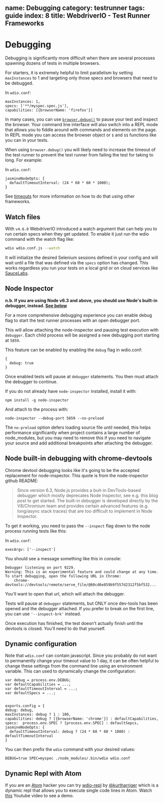 name: Debugging
category: testrunner
tags: guide
index: 8
title: WebdriverIO - Test Runner Frameworks
---

Debugging
==========

Debugging is significantly more difficult when there are several processes spawning dozens of tests in multiple browsers.

For starters, it is extremely helpful to limit parallelism by setting `maxInstances` to 1 and targeting only those specs and browsers that need to be debugged.


In `wdio.conf`:
```
maxInstances: 1,
specs: ['**/myspec.spec.js'],
capabilities: [{browserName: 'firefox'}]
```

In many cases, you can use [`browser.debug()`](/api/utility/debug.html) to pause your test and inspect the browser. Your command line interface will also switch into a REPL mode that allows you to fiddle around with commands and elements on the page. In REPL mode you can access the browser object or `$` and `$$` functions like you can in your tests.

When using `browser.debug()` you will likely need to increase the timeout of the test runner to prevent the test runner from failing the test for taking to long.  For example:

In `wdio.conf`:
```
jasmineNodeOpts: {
  defaultTimeoutInterval: (24 * 60 * 60 * 1000);
}
```

See [timeouts](/guide/testrunner/timeouts.html) for more information on how to do that using other frameworks.

## Watch files

With `v4.6.0` WebdriverIO introduced a watch argument that can help you to run certain specs when they get updated. To enable it just run the wdio command with the watch flag like:

```sh
wdio wdio.conf.js --watch
```

It will initialize the desired Selenium sessions defined in your config and will wait until a file that was defined via the `specs` option has changed. This works regardless you run your tests on a local grid or on cloud services like [SauceLabs](https://saucelabs.com/).

## Node Inspector

**n.b. If you are using Node v6.3 and above, you should use Node's built-in debugger, instead. [See below](#node_debugger)**

For a more comprehensive debugging experience you can enable debug flag to start the test runner processes with an open debugger port.

This will allow attaching the node-inspector and pausing test execution with `debugger`.  Each child process will be assigned a new debugging port starting at `5859`.

This feature can be enabled by enabling the `debug` flag in wdio.conf:

```
{
  debug: true
}
```

Once enabled tests will pause at `debugger` statements. You then must attach the debugger to continue.

If you do not already have `node-inspector` installed, install it with:
```
npm install -g node-inspector
```

And attach to the process with:
```
node-inspector --debug-port 5859 --no-preload
```

The `no-preload` option defers loading source file until needed, this helps performance significantly when project contains a large number of node_modules, but you may need to remove this if you need to navigate your source and add additional breakpoints after attaching the debugger.

## Node built-in debugging with chrome-devtools<a id="node_debugger"></a>

Chrome devtool debugging looks like it's going to be the accepted replacement for node-inspector. This quote is from the node-inspector github README:

> Since version 6.3, Node.js provides a buit-in DevTools-based debugger which mostly deprecates Node Inspector, see e.g. this blog post to get started. The built-in debugger is developed directly by the V8/Chromium team and provides certain advanced features (e.g. long/async stack traces) that are too difficult to implement in Node Inspector.

To get it working, you need to pass the `--inspect` flag down to the node process running tests like this:

In `wdio.conf`:
```
execArgv: ['--inspect']
```

You should see a message something like this in console:
```
Debugger listening on port 9229.
Warning: This is an experimental feature and could change at any time.
To start debugging, open the following URL in Chrome:
    chrome-devtools://devtools/remote/serve_file/@60cd6e859b9f557d2312f5bf532...
```
You'll want to open that url, which will attach the debugger.

Tests will pause at `debugger` statements, but ONLY once dev-tools has been opened and the debugger attached. If you prefer to break on the first line, you can use `'--inspect-brk'` instead.

Once execution has finished, the test doesn't actually finish until the devtools is closed. You'll need to do that yourself.

## Dynamic configuration

Note that `wdio.conf` can contain javascript. Since you probably do not want to permanently change your timeout value to 1 day, it can be often helpful to change these settings from the command line using an environment variable. This can used to dynamically change the configuration:

```
var debug = process.env.DEBUG;
var defaultCapabilities = ...;
var defaultTimeoutInterval = ...;
var defaultSpecs = ...;


exports.config = {
debug: debug,
maxInstances: debug ? 1 : 100,
capabilities: debug ? [{browserName: 'chrome'}] : defaultCapabilities,
specs:  process.env.SPEC ? [process.env.SPEC] : defaultSepcs,
jasmineNodeOpts: {
  defaultTimeoutInterval: debug ? (24 * 60 * 60 * 1000) : defaultTimeoutInterval
}

```

You can then prefix the `wdio` command with your desired values:
```
DEBUG=true SPEC=myspec ./node_modules/.bin/wdio wdio.conf
```

## Dynamic Repl with Atom

If you are an [Atom](https://atom.io/) hacker you can try [wdio-repl](https://github.com/kurtharriger/wdio-repl) by [@kurtharriger](https://github.com/kurtharriger) which is a dynamic repl that allows you to execute single code lines in Atom. Watch [this](https://www.youtube.com/watch?v=kdM05ChhLQE) Youtube video to see a demo.
